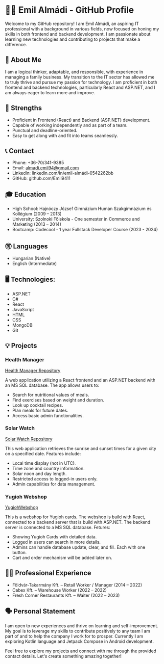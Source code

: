 # 👨‍💻 Emil Almádi - GitHub Profile

Welcome to my GitHub repository! I am Emil Almádi, an aspiring IT professional with a background in various fields, now focused on honing my skills in both frontend and backend development. I am passionate about learning new technologies and contributing to projects that make a difference.

## 📓 About Me
I am a logical thinker, adaptable, and responsible, with experience in managing a family business. My transition to the IT sector has allowed me to truly thrive and pursue my passion for technology. I am proficient in both frontend and backend technologies, particularly React and ASP.NET, and I am always eager to learn more and improve.

## 💪 Strengths
- Proficient in Frontend (React) and Backend (ASP.NET) development.
- Capable of working independently and as part of a team.
- Punctual and deadline-oriented.
- Easy to get along with and fit into teams seamlessly.

## 📞 Contact
- Phone: +36-70/341-9385
- Email: almadi.emil94@gmail.com
- LinkedIn: linkedin.com/in/emil-almádi-0542262bb
- GitHub: github.com/Emil9411

## 🎓 Education
- High School: Hajnóczy József Gimnázium Humán Szakgimnázium és Kollégium (2009 – 2013)
- University: Szolnoki Főiskola - One semester in Commerce and Marketing (2013 – 2014)
- Bootcamp: Codecool - 1 year Fullstack Developer Course (2023 - 2024)

## 🉑 Languages
- Hungarian (Native)
- English (Intermediate)

## 🖥 Technologies:
- ASP.NET
- C#
- React
- JavaScript
- HTML
- CSS
- MongoDB
- Git

## 💡 Projects
### Health Manager

[Health Manager Repository](https://github.com/Tyna1992/HealthManager)

A web application utilizing a React frontend and an ASP.NET backend with an MS SQL database. The app allows users to:
- Search for nutritional values of meals.
- Find exercises based on weight and duration.
- Look up cocktail recipes.
- Plan meals for future dates.
- Access basic admin functionalities.

### Solar Watch

[Solar Watch Repository](https://github.com/CodecoolGlobal/solarwatch-new-features-general-Emil9411)

This web application retrieves the sunrise and sunset times for a given city on a specified date. Features include:
- Local time display (not in UTC).
- Time zone and country information.
- Solar noon and day length.
- Restricted access to logged-in users only.
- Admin capabilities for data management.

### Yugioh Webshop

[YugiohWebshop](https://github.com/Emil9411/YugiohWebshop)

This is a webshop for Yugioh cards. The webshop is build with React, connected to a backend server that is build with ASP.NET. The backend server is connected to a MS SQL database.
Fetures:
- Showing Yugioh Cards with detailed data.
- Logged in users can search in more details.
- Admins can handle database update, clear, and fill. Each with one button.
- Cart and order mechanism will be added later on.

## 👨‍💼 Professional Experience
- Földvár-Takarmány Kft. – Retail Worker / Manager (2014 – 2022)
- Cabex Kft. – Warehouse Worker (2022 – 2022)
- Fresh Corner Restaurants Kft. – Waiter (2022 – 2023)

## 🗣 Personal Statement
I am open to new experiences and thrive on learning and self-improvement. My goal is to leverage my skills to contribute positively to any team I am part of and to help the company I work for to prosper. Currently I am exploring Kotlin language and Jetpack Compose in Android development.

Feel free to explore my projects and connect with me through the provided contact details. Let's create something amazing together!

<!--
**Emil9411/Emil9411** is a ✨ _special_ ✨ repository because its `README.md` (this file) appears on your GitHub profile.

Here are some ideas to get you started:

- 🔭 I’m currently working on ...
- 🌱 I’m currently learning ...
- 👯 I’m looking to collaborate on ...
- 🤔 I’m looking for help with ...
- 💬 Ask me about ...
- 📫 How to reach me: ...
- 😄 Pronouns: ...
- ⚡ Fun fact: ...
-->
